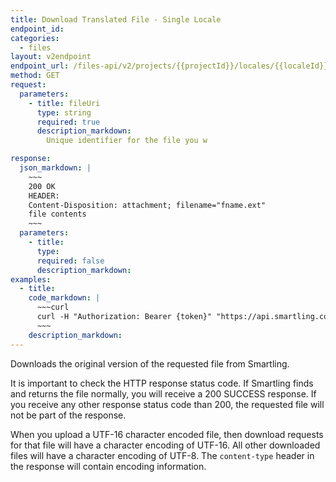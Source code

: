```yaml
---
title: Download Translated File - Single Locale
endpoint_id:
categories:
  - files
layout: v2endpoint
endpoint_url: /files-api/v2/projects/{{projectId}}/locales/{{localeId}}/file
method: GET
request:
  parameters:
    - title: fileUri
      type: string
      required: true
      description_markdown:
        Unique identifier for the file you w

response:
  json_markdown: |
    ~~~
    200 OK
    HEADER:
    Content-Disposition: attachment; filename="fname.ext"
    file contents
    ~~~
  parameters:
    - title:
      type:
      required: false
      description_markdown:
examples:
  - title:
    code_markdown: |
      ~~~curl
      curl -H "Authorization: Bearer {token}" "https://api.smartling.com/files-api/v2/projects/{projectId}/file?fileUri={your-file-URI}"
      ~~~
    description_markdown:
---
```


Downloads the original version of the requested file from Smartling.

It is important to check the HTTP response status code. If Smartling finds and returns the file normally, you will receive a 200 SUCCESS response. If you receive any other response status code than 200, the requested file will not be part of the response.

When you upload a UTF-16 character encoded file, then download requests for that file will have a character encoding of UTF-16. All other downloaded files will have a character encoding of UTF-8. The `content-type` header in the response will contain encoding information.